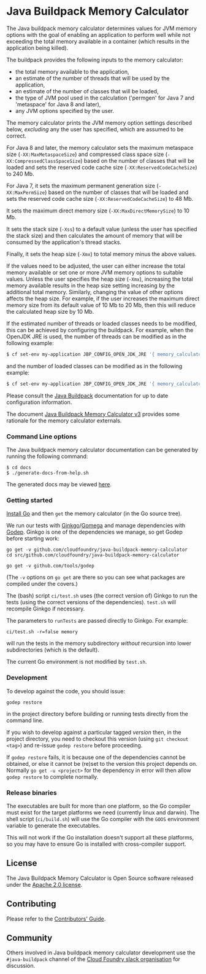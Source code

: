 # Java Buildpack Memory Calculator

The Java buildpack memory calculator determines values for JVM memory options with the goal of enabling an application to perform well while not exceeding the total memory available in a container (which results in the application being killed).

The buildpack provides the following inputs to the memory calculator:

* the total memory available to the application,
* an estimate of the number of threads that will be used by the application,
* an estimate of the number of classes that will be loaded,
* the type of JVM pool used in the calculation ('permgen' for Java 7 and 'metaspace' for Java 8 and later),
* any JVM options specified by the user.

The memory calculator prints the JVM memory option settings described below, _excluding_ any the user has specified, which are assumed to be correct.

For Java 8 and later, the memory calculator sets the maximum metaspace size (`-XX:MaxMetaspaceSize`) and compressed class space size (`-XX:CompressedClassSpaceSize`) based on the number of classes that will be loaded and sets the reserved code cache size (`-XX:ReservedCodeCacheSize`) to 240 Mb.

For Java 7, it sets the maximum permanent generation size (`-XX:MaxPermSize`) based on the number of classes that will be loaded and sets the reserved code cache size (`-XX:ReservedCodeCacheSize`) to 48 Mb.

It sets the maximum direct memory size (`-XX:MaxDirectMemorySize`) to 10 Mb.

It sets the stack size (`-Xss`) to a default value (unless the user has specified the stack size) and then calculates the amount of memory that will be consumed by the application's thread stacks.

Finally, it sets the heap size (`-Xmx`) to total memory minus the above values.

If the values need to be adjusted, the user can either increase the total memory available or set one or more JVM memory options to suitable values. Unless the user specifies the heap size (`-Xmx`), increasing the total memory available results in the heap size setting increasing by the additional total memory. Similarly, changing the value of other options affects the heap size. For example, if the user increases the maximum direct memory size from its default value of 10 Mb to 20 Mb, then this will reduce the calculated heap size by 10 Mb.

If the estimated number of threads or loaded classes needs to be modified, this can be achieved by configuring the buildpack. For example, when the OpenJDK JRE is used, the number of threads can be modified as in the following example:

```bash
$ cf set-env my-application JBP_CONFIG_OPEN_JDK_JRE '{ memory_calculator: { stack_threads: 200 } }'
```

and the number of loaded classes can be modified as in the following example:
```bash
$ cf set-env my-application JBP_CONFIG_OPEN_JDK_JRE '{ memory_calculator: { class_count: 1000 } }'
```

Please consult the [Java Buildpack][] documentation for up to date configuration information.

The document [Java Buildpack Memory Calculator v3][] provides some rationale for the memory calculator externals.

### Command Line options

The Java buildpack memory calculator documentation can be generated by running the following command:

```
$ cd docs
$ ./generate-docs-from-help.sh
```

The generated docs may be viewed [here](docs/help.md).


### Getting started
[Install Go][] and then `get` the memory calculator (in the Go source tree).

We run our tests with [Ginkgo][]/[Gomega][] and manage dependencies with [Godep][]. Ginkgo is one of the dependencies we manage, so get Godep before starting work:

```shell
go get -v github.com/cloudfoundry/java-buildpack-memory-calculator
cd src/github.com/cloudfoundry/java-buildpack-memory-calculator

go get -v github.com/tools/godep
```

(The `-v` options on `go get` are there so you can see what packages are compiled under the covers.)

The (bash) script `ci/test.sh` uses (the correct version of) Ginkgo to run the tests (using the correct versions of the dependencies). `test.sh` will recompile Ginkgo if necessary.

The parameters to `runTests` are passed directly to Ginkgo.  For example:

```shell
ci/test.sh -r=false memory
```

will run the tests in the memory subdirectory *without* recursion into lower subdirectories (which is the default).

The current Go environment is not modified by `test.sh`.

### Development
To develop against the code, you should issue:

```shell
godep restore
```

in the project directory before building or running tests directly from the command line.

If you wish to develop against a particular tagged *version* then, in the project directory, you need to checkout this version (using `git checkout <tag>`) and re-issue `godep restore` before proceeding.

If `godep restore` fails, it is because one of the dependencies cannot be obtained, or else it cannot be (re)set to the version this project depends on. Normally `go get -u <project>` for the dependency in error will then allow `godep restore` to complete normally.

### Release binaries
The executables are built for more than one platform, so the Go compiler must exist for the target platforms we need (currently linux and darwin). The shell script (`ci/build.sh`) will use the Go compiler with the `GOOS` environment variable to generate the executables.

This will not work if the Go installation doesn't support all these platforms, so you may have to ensure Go is installed with cross-compiler support.

## License
The Java Buildpack Memory Calculator is Open Source software released under the [Apache 2.0 license][].

[Apache 2.0 license]: http://www.apache.org/licenses/LICENSE-2.0.html
[Ginkgo]: http://github.com/onsi/ginkgo
[Godep]: http://github.com/tools/godep
[Gomega]: http://github.com/onsi/gomega
[Install Go]: http://golang.org/doc/install
[Java Buildpack Memory Calculator v3]: https://docs.google.com/document/d/1vlXBiwRIjwiVcbvUGYMrxx2Aw1RVAtxq3iuZ3UK2vXA/edit?usp=sharing
[Java Buildpack]: https://github.com/cloudfoundry/java-buildpack

## Contributing

Please refer to the [Contributors' Guide][].

[Contributors' Guide]: CONTRIBUTING.md

## Community

Others involved in Java buildpack memory calculator development use the `#java-buildpack` channel of the  [Cloud Foundry slack organisation][] for discussion.

[Cloud Foundry slack organisation]: https://cloudfoundry.slack.com
